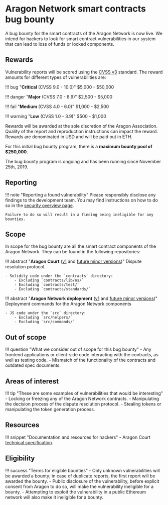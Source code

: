 # Aragon Network smart contracts bug bounty

A bug bounty for the smart contracts of the Aragon Network is now live. We intend for hackers to look for smart contract vulnerabilities in our system that can lead to loss of funds or locked components.

## Rewards

Vulnerability reports will be scored using the  [CVSS v3](https://www.first.org/cvss/) standard. The reward amounts for different types of vulnerabilities are:

!!! bug "**Critical** (CVSS 9.0 - 10.0)"
    $5,000 - $50,000

!!! danger "**Major** (CVSS 7.0 - 8.9)"
    $2,500 - $5,000

!!! fail "**Medium** (CVSS 4.0 - 6.0)"
    $1,000 - $2,500

!!! warning "**Low** (CVSS 1.0 - 3.9)"
    $500 - $1,000

Rewards will be awarded at the sole discretion of the Aragon Association. Quality of the report and reproduction instructions can impact the reward. Rewards are denominated in USD and will be paid out in ETH.

For this initial bug bounty program, there is a **maximum bounty pool of $250,000**.

The bug bounty program is ongoing and has been running since November 25th, 2019.

## Reporting

!!! note "Reporting a found vulnerability"
    Please responsibly disclose any findings to the development team. You may find instructions on how to do so in the [security overview page](../).

    Failure to do so will result in a finding being ineligible for any bounties.

## Scope

In scope for the bug bounty are all the smart contract components of the Aragon Network. They can be found in the following repositories:

!!! abstract "**Aragon Court** ([v1](https://github.com/aragon/aragon-court/tree/v1.0.0) and [future minor versions](https://github.com/aragon/aragon-court/releases))"
    Dispute resolution protocol.

    - Solidity code under the `contracts` directory:
        - Excluding `contracts/lib/os/` 
        - Excluding `contracts/test/`
        - Excluding `contracts/standards/`

!!! abstract "**Aragon Network deployment** ([v1](https://github.com/aragon/aragon-network-deploy/tree/rc-1.0.0) and [future minor versions](https://github.com/aragon/aragon-network-deploy/releases))"
    Deployment commands for the Aragon Network components

    - JS code under the `src` directory:
        - Excluding `src/helpers/`
        - Excluding `src/commands/`

## Out of scope

!!! question "What we consider out of scope for this bug bounty"
    - Any frontend applications or client-side code interacting with the contracts, as well as testing code.
    - Mismatch of the functionality of the contracts and outdated spec documents.

## Areas of interest

!!! tip "These are some examples of vulnerabilities that would be interesting"
    - Locking or freezing any of the Aragon Network contracts.
    - Manipulating the decision process of the dispute resolution protocol.
    - Stealing tokens or manipulating the token generation process.

## Resources

!!! snippet "Documentation and resources for hackers"
    - Aragon Court [technical specification](https://github.com/aragon/aragon-court/tree/development/docs).


## Eligibility

!!! success "Terms for eligible bounties"
    - Only unknown vulnerabilities will be awarded a bounty; in case of duplicate reports, the first report will be awarded the bounty.
    - Public disclosure of the vulnerability, before explicit consent from Aragon to do so, will make the vulnerability ineligible for a bounty.
    - Attempting to exploit the vulnerability in a public Ethereum network will also make it ineligible for a bounty.
